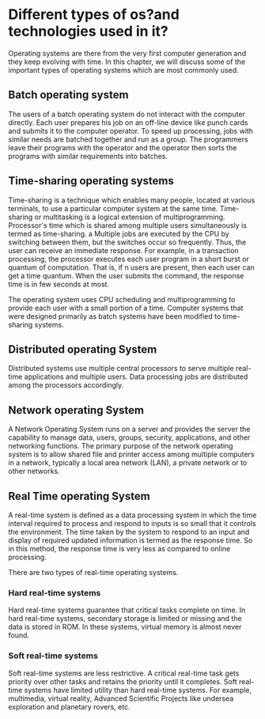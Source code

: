 # Different types of os?and technologies used in it?
Operating systems are there from the very first computer generation and they keep evolving with time. In this chapter, we will discuss some of the important types of operating systems which are most commonly used.

## Batch operating system
The users of a batch operating system do not interact with the computer directly. Each user prepares his job on an off-line device like punch cards and submits it to the computer operator. To speed up processing, jobs with similar needs are batched together and run as a group. The programmers leave their programs with the operator and the operator then sorts the programs with similar requirements into batches.

## Time-sharing operating systems

Time-sharing is a technique which enables many people, located at various terminals, to use a particular computer system at the same time. Time-sharing or multitasking is a logical extension of multiprogramming. Processor's time which is shared among multiple users simultaneously is termed as time-sharing.
a
Multiple jobs are executed by the CPU by switching between them, but the switches occur so frequently. Thus, the user can receive an immediate response. For example, in a transaction processing, the processor executes each user program in a short burst or quantum of computation. That is, if n users are present, then each user can get a time quantum. When the user submits the command, the response time is in few seconds at most.

The operating system uses CPU scheduling and multiprogramming to provide each user with a small portion of a time. Computer systems that were designed primarily as batch systems have been modified to time-sharing systems.

## Distributed operating System

Distributed systems use multiple central processors to serve multiple real-time applications and multiple users. Data processing jobs are distributed among the processors accordingly.

## Network operating System

A Network Operating System runs on a server and provides the server the capability to manage data, users, groups, security, applications, and other networking functions. The primary purpose of the network operating system is to allow shared file and printer access among multiple computers in a network, typically a local area network (LAN), a private network or to other networks.

## Real Time operating System

A real-time system is defined as a data processing system in which the time interval required to process and respond to inputs is so small that it controls the environment. The time taken by the system to respond to an input and display of required updated information is termed as the response time. So in this method, the response time is very less as compared to online processing.

There are two types of real-time operating systems.

### Hard real-time systems
Hard real-time systems guarantee that critical tasks complete on time. In hard real-time systems, secondary storage is limited or missing and the data is stored in ROM. In these systems, virtual memory is almost never found.

### Soft real-time systems
Soft real-time systems are less restrictive. A critical real-time task gets priority over other tasks and retains the priority until it completes. Soft real-time systems have limited utility than hard real-time systems. For example, multimedia, virtual reality, Advanced Scientific Projects like undersea exploration and planetary rovers, etc.
